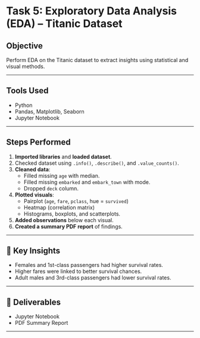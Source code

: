 # Task 5: Exploratory Data Analysis (EDA) – Titanic Dataset

## Objective
Perform EDA on the Titanic dataset to extract insights using statistical and visual methods.

---

## Tools Used
- Python  
- Pandas, Matplotlib, Seaborn  
- Jupyter Notebook  

---

## Steps Performed
1. **Imported libraries** and **loaded dataset**.  
2. Checked dataset using `.info()`, `.describe()`, and `.value_counts()`.  
3. **Cleaned data**:
   - Filled missing `age` with median.  
   - Filled missing `embarked` and `embark_town` with mode.  
   - Dropped `deck` column.  
4. **Plotted visuals**:
   - Pairplot (`age`, `fare`, `pclass`, hue = `survived`)  
   - Heatmap (correlation matrix)  
   - Histograms, boxplots, and scatterplots.  
5. **Added observations** below each visual.  
6. **Created a summary PDF report** of findings.

---

## 🧾 Key Insights
- Females and 1st-class passengers had higher survival rates.  
- Higher fares were linked to better survival chances.  
- Adult males and 3rd-class passengers had lower survival rates.  

---

## 📁 Deliverables
- Jupyter Notebook  
- PDF Summary Report  

---


